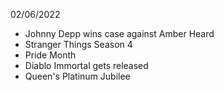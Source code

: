 02/06/2022

- Johnny Depp wins case against Amber Heard
- Stranger Things Season 4
- Pride Month
- Diablo Immortal gets released
- Queen's Platinum Jubilee